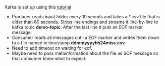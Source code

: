 Kafka is set up using this [tutorial](https://habr.com/ru/post/543732/)

- Producer reads input folder every 10 seonds and takes a \*.csv file that is older than 60 seconds. Strips line endings and streams it line-by-line to kafka topic **demo-topic**. After the last line it puts an EOF marker message.
- Consumer reads all messages until a EOF marker and writes them down to a file named in timestamp **ddmmyyyyhh24miss.csv**
- Need to add timeout on waiting for eof.
- Maybe need to pass metainformation about the file as SOF message so that consumer knew what to expect.

